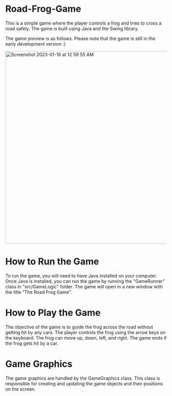 # Road-Frog-Game
This is a simple game where the player controls a frog and tries to cross a road safely. The game is built using Java and the Swing library.

The game preview is as follows. Please note that the game is still in the early development version :)

<img width="601" alt="Screenshot 2023-01-18 at 12 59 55 AM" src="https://user-images.githubusercontent.com/121655608/213088218-c8011223-bbee-45db-aa50-b17b45eb4815.png">

# How to Run the Game
To run the game, you will need to have Java installed on your computer. Once Java is installed, you can run the game by running the "GameRunner" class in "src/GameLogic" folder. The game will open in a new window with the title "The Road Frog Game".

# How to Play the Game
The objective of the game is to guide the frog across the road without getting hit by any cars. The player controls the frog using the arrow keys on the keyboard. The frog can move up, down, left, and right. The game ends if the frog gets hit by a car.

# Game Graphics
The game graphics are handled by the GameGraphics class. This class is responsible for creating and updating the game objects and their positions on the screen.
